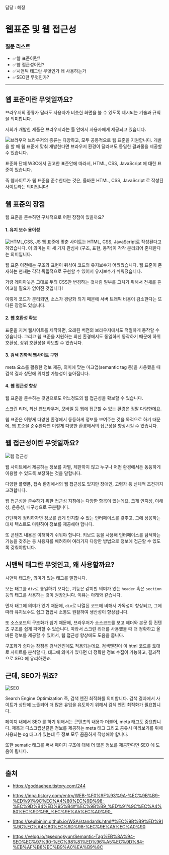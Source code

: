 담당 : 혜정

# 웹표준 및 웹 접근성

### 질문 리스트

- ✅웹 표준이란?
- ✅웹 접근성이란?
- ✅시맨틱 태그란 무엇인가 왜 사용하는가
- ✅SEO란 무엇인가?

---

## 웹 표준이란 무엇일까요?

브라우저의 종류가 달라도 사용자가 비슷한 화면을 볼 수 있도록 제시되는 기술과 규칙을 의미합니다.

저희가 개발한 제품은 브라우저라는 툴 안에서 사용자에게 제공되고 있습니다.

![브라우저](https://lh6.googleusercontent.com/L7-0BHKbBdU7_sXMECOLXRsBYyPGfG_wjT9uoSRnWtOXcGfOo7UQdoY_WUlc3x_TWcb973aE4n4uhLoi3u45VnDyYtaGE6pQiYDWNgKxGtdxePoM2KIoBvrf4huj9AC8K87njEUv)
브라우저의 종류는 다양하고, 모두 공통적으로 웹 표준을 지원합니다. 개발을 할 때 웹 표준에 맞춰 개발한다면 브라우저 환경이 달라져도 동일한 결과물을 제공할 수 있습니다.

표준화 단체 W3C에서 권고한 표준안에 따라서, HTML, CSS, JavaScript 에 대한 표준이 있습니다.

즉 웹사이트가 웹 표준을 준수한다는 것은, 올바른 HTML, CSS, JavaScript 로 작성된 사이트라는 의미입니다!

## 웹 표준의 장점

웹 표준을 준수하면 구체적으로 어떤 장점이 있을까요?

#### 1. 유지 보수 용이성

![HTML,CSS, JS](https://images.velog.io/images/offdutybyblo/post/1be68565-9081-4bd9-96a9-081a6716bdb6/htmljscss.jpeg)
웹 표준에 맞춘 사이트는 HTML, CSS, JavaScript로 작성된다고 하였습니다. 이 의미는 이 세 가지 관심사 (구조, 표현, 동작)이 각각 분리되어 존재한다는 의미입니다.

웹 표준 이전에는 구조와 표현이 뒤섞여 코드의 유지보수가 어려웠습니다. 웹 표준이 존재하는 현재는 각각 독립적으로 구현할 수 있어서 유지보수가 쉬워졌습니다.

가령 레이아웃은 그대로 두되 CSS만 변경하는 것처럼 일부를 고치기 위해서 전체를 뜯어고칠 필요가 없어진 것입니다!

이렇게 코드가 분리되면, 소스가 경량화 되기 때문에 서버 트래픽 비용이 감소한다는 또 다른 장점도 있습니다.

#### 2. 웹 호환성 확보

표준을 지켜 웹사이트를 제작하면, 오래된 버전의 브라우저에서도 적절하게 동작할 수 있습니다. 그리고 웹 표준을 지원하는 최신 환경에서도 동일하게 동작하기 때문에 하위 호환성, 상위 호환성을 확보할 수 있습니다.

#### 3. 검색 친화적 웹사이트 구현

meta 요소를 활용한 정보 제공, 의미에 맞는 마크업(semantic tag 등)을 사용했을 때 검색 결과 상단에 위치할 가능성이 높아집니다.

#### 4. 웹 접근성 향상

웹 표준을 준수하는 것만으로도 어느정도의 웹 접근성을 확보할 수 있습니다.

스크린 리더, 최신 웹브라우저, 모바일 등 웹에 접근할 수 있는 환경은 정말 다양한데요.

웹 표준은 이렇게 다양한 환경에서 동등하게 정보를 보여주는 것을 목적으로 하기 때문에, 웹 표준을 준수한다면 이렇게 다양한 환경에서의 접근성을 향상시킬 수 있습니다.

## 웹 접근성이란 무엇일까요?

![웹 접근성](https://eond.com/files/attach/images/20240/674/340/497e627cdae7595c2b07fe0c53ecc225.png)

웹 사이트에서 제공하는 정보를 차별, 제한하지 않고 누구나 어떤 환경에서든 동등하게 이용할 수 있도록 보장하는 것을 말합니다.

다양한 플랫폼, 접속 환경에서의 웹 접근성도 있지만 장애인, 고령자 등 신체적 조건까지 고려합니다.

웹 접근성을 준수하기 위한 접근성 지침에는 다양한 항목이 있는데요. 크게 인지성, 이해성, 운용성, 내구성으로 구분됩니다.

간단하게 정리하자면 정보를 쉽게 인지할 수 있는 인터페이스를 갖추고, 그에 상응하는 대체 텍스트도 마련하여 정보를 제공해야 합니다.

또 콘텐츠 내용은 이해하기 쉬워야 합니다. 키보드 등을 사용해 인터페이스를 탐색하는 기능을 갖추는 등 사용자를 배려하여 여러가지 다양한 방법으로 정보에 접근할 수 있도록 갖춰야합니다.

## 시맨틱 태그란 무엇인고, 왜 사용할까요?

시맨틱 태그란, 의미가 있는 태그를 말합니다.

모든 태그를 `div`로 통일하기 보다는, 기능은 같지만 의미가 있는 `header` 혹은 `section` 등의 태그를 사용하는 것이 권장됩니다. 이유는 아래와 같습니다.

먼저 태그에 의미가 있기 때문에, `div`로 나열된 코드에 비해서 가독성이 향상되고, 그에 따라 유지보수도 쉽고 협업시 소통도 원활하여 생산성이 향상됩니다.

또 소스코드의 구조화가 쉽기 때문에, 브라우저가 소스코드를 보고 헤더와 본문 등 컨텐츠 구조를 쉽게 파악할 수 있습니다. 따라서 스크린 리더를 사용했을 때 더 정확하고 올바른 정보를 제공할 수 있어서, 웹 접근성 향상에도 도움을 줍니다.

구조화가 쉽다는 장점은 검색엔진에도 적용되는데요. 검색엔진이 이 html 코드를 토대로 사이트를 분석할 때, 태그에 의미가 있다면 더 정확한 정보 수집이 가능하고, 결과적으로 SEO 에 유리하겠죠.

## 근데, SEO가 뭐죠?

![SEO](https://static.wixstatic.com/media/a5b48d_ed93924167ff4dcba2770533c3ca72c8~mv2.jpg/v1/fill/w_420,h_420,al_c,lg_1,q_80,enc_auto/%EA%B5%AC%EA%B8%80%EC%83%81%EC%9C%84%EB%85%B8%EC%B6%9C.jpg)

Search Engine Optimization 즉, 검색 엔진 최적화를 의미합니다. 검색 결과에서 사이트가 상단에 노출되어 더 많은 유입을 유도하기 위해서 검색 엔진 최적화가 필요합니다.

페이지 내에서 SEO 를 하기 위해서는 콘텐츠의 내용과 더불어, meta 태그도 중요합니다. 제목과 디스크립션같은 정보를 제공하는 meta 태그 그리고 공유시 미리보기를 위해 사용되는 og 태그가 있는데 두 정보 모두 꼼꼼하게 작성해야 합니다.

또한 sematic 태그를 써서 페이지 구조에 대해 더 많은 정보를 제공한다면 SEO 에 도움이 됩니다.

---

## 출처

- https://goddaehee.tistory.com/244

- https://inpa.tistory.com/entry/WEB-%F0%9F%93%9A-%EC%9B%B9-%ED%91%9C%EC%A4%80%EC%9D%98-%EC%9D%B4%ED%95%B4#%EC%9B%B9_%ED%91%9C%EC%A4%80%EC%9D%98_%EC%9E%A5%EC%A0%90_

- https://seulbinim.github.io/WSA/standards.html#%EC%9B%B9%ED%91%9C%EC%A4%80%EC%9D%98-%EC%9E%A5%EC%A0%90

- https://velog.io/@seongkyun/Semantic-Tag%EB%8A%94-SEO%EC%97%90-%EC%98%81%ED%96%A5%EC%9D%84-%EB%AF%B8%EC%B9%A0%EA%B9%8C
